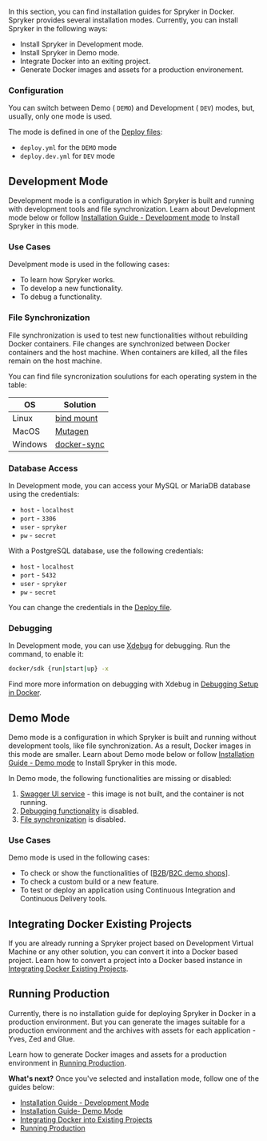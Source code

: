 In this section, you can find installation guides for Spryker in Docker. Spryker provides several installation modes. Currently, you can install Spryker in the following ways:
* Install Spryker in Development mode.
* Install Spryker in Demo mode.
* Integrate Docker into an exiting project.
* Generate Docker images and assets for a production environement.

### Configuration
You can switch between Demo ( `DEMO`) and Development ( `DEV`) modes, but, usually, only one mode is used.

The mode is defined in one of the [Deploy files](https://documentation.spryker.com/docs/deploy-file-reference-10): 
* `deploy.yml` for the `DEMO` mode
*  `deploy.dev.yml` for `DEV` mode

## Development Mode 
Development mode is a configuration in which Spryker is built and running with development tools and file synchronization. Learn about Development mode below or follow [Installation Guide - Development mode](https://documentation.spryker.com/docs/installation-guide-development-mode) to Install Spryker in this mode.

### Use Cases
Develpment mode is used in the following cases:
* To learn how Spryker works.
* To develop a new functionality.
* To debug a functionality.


### File Synchronization
File synchronization is used to test new functionalities without rebuilding Docker containers. File changes are synchronized between Docker containers and the host machine. When containers are killed, all the files remain on the host machine.

You can find file syncronization soulutions for each operating system in the table:

| OS | Solution |
| --- | --- |
| Linux | [bind mount](https://docs.docker.com/storage/bind-mounts/) |
| MacOS | [Mutagen](https://mutagen.io/documentation/introduction) |
| Windows | [docker-sync](https://docker-sync.readthedocs.io/en/latest/) |

### Database Access


In Development mode, you can access your MySQL or MariaDB database using the credentials:

* `host` - `localhost`
* `port` - `3306`
* `user` - `spryker`
* `pw` - `secret`

With a PostgreSQL database, use the following credentials:

* `host` - `localhost`
* `port` - `5432`
* `user` - `spryker`
* `pw` - `secret`

You can change the credentials in the [Deploy file](https://documentation.spryker.com/docs/deploy-file-reference-10).

### Debugging
In Development mode, you can use [Xdebug](https://xdebug.org) for debugging.
Run the command, to enable it:
```bash
docker/sdk {run|start|up} -x
``` 

Find more more information on debugging with Xdebug in [Debugging Setup in Docker](https://documentation.spryker.com/docs/debugging-setup-in-docker).


## Demo Mode 
Demo mode is a configuration in which Spryker is built and running without development tools, like file synchronization. As a result, Docker images in this mode are smaller. Learn about Demo mode below or follow [Installation Guide - Demo mode](https://documentation.spryker.com/docs/installation-guide-demo-mode) to Install Spryker in this mode.

In Demo mode, the following functionalities are missing or disabled:
1. [Swagger UI service](https://documentation.spryker.com/docs/services#swagger-ui) - this image is not built, and the container is not running.
2. [Debugging functionality](#debugging) is disabled.
3. [File synchronization](#file-synchronization) is disabled.

### Use Cases
Demo mode is used in the following cases:
* To check or show the functionalities of [[B2B](https://documentation.spryker.com/docs/en/b2b-suite)/[B2C demo shops](https://documentation.spryker.com/docs/en/b2c-suite)].
* To check a custom build or a new feature.
* To test or deploy an application using Continuous Integration and Continuous Delivery tools.

## Integrating Docker Existing Projects

If you are already running a Spryker project based on Development Virtual Machine or any other solution, you can convert it into a Docker based project. 
Learn how to convert a project into a Docker based instance in [Integrating Docker Existing Projects](https://documentation.spryker.com/docs/integrating-docker-into-existing-projects).

## Running Production 

Currently, there is no installation guide for deploying Spryker in Docker in a production environment. But you can generate the images suitable for a production environment and the archives with assets for each application - Yves, Zed and Glue. 

Learn how to generate Docker images and assets for a production environment in [Running Production](https://documentation.spryker.com/docs/running-production).

**What's next?**
Once you've selected and installation mode, follow one of the guides below:
* [Installation Guide - Development Mode](https://documentation.spryker.com/docs/installation-guide-development-mode)
* [Installation Guide- Demo Mode](https://documentation.spryker.com/docs/installation-guide-demo-mode)
* [Integrating Docker into Existing Projects](https://documentation.spryker.com/docs/integrating-docker-into-existing-projects)
* [Running Production](https://documentation.spryker.com/docs/running-production)